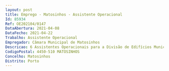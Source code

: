```yaml
--- 
layout: post
title: Emprego - Matosinhos - Assistente Operacional
Id: 85934
Ref: OE202104/0147
DataAbertura: 2021-04-08
DataFecho: 2021-04-22
Trabalho: Assistente Operacional
Empregador: Câmara Municipal de Matosinhos
Descricao: 6 Assistentes Operacionais para a Divisão de Edifícios Municipais  Equipas de 1.ª intervenção   Tarefas nas áreas da construção civil, necessárias à manutenção, gestão e operação do edificado, de caráter manual, com ou sem apoio de ferramentas e equipamento mecânico, com graus de complexidade variáveis. Tarefas indispensáveis à manutenção do bom estado de operação e manutenção do Edificado. É necessário desenvolver competências transversais que permitam a resolução de um leque alargado de problemas e patologias mais comuns no Edificado e dar resposta eficaz e eficiente às necessidades da operação. Responsabilidade pela correta operação dos equipamentos sob sua guarda, procedendo quando necessário, à manutenção e reparação dos mesmos, de acordo com as diretivas emanadas para os mesmos. Tarefas a executar com cordialidade e bom trato, com enfoque no cliente, interno ou externo.
CodigoPostal: 4450-510 MATOSINHOS
Concelho: Matosinhos
Distrito: Porto
--- 
```

